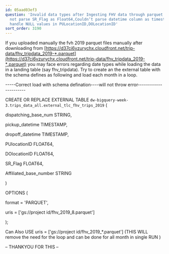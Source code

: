 ```yaml
---
id: 05aad03ef3
question: 'Invalid data types after Ingesting FHV data through parquet files: Could
  not parse SR_Flag as Float64,Couldn’t parse datetime column as timestamp,couldn’t
  handle NULL values in PULocationID,DOLocationID'
sort_order: 3190
---
```


If you uploaded manually the fvh 2019 parquet files manually after downloading from [https://d37ci6vzurychx.cloudfront.net/trip-data/fhv_tripdata_2019-*.parquet](https://d37ci6vzurychx.cloudfront.net/trip-data/fhv_tripdata_2019-*.parquet) you may face errors regarding date types while loading the data in a landing table (say fhv_tripdata). Try to create an the external table with the schema defines as following and load each month in a loop.

-----Correct load with schema defination----will not throw error----------------------

CREATE OR REPLACE EXTERNAL TABLE `dw-bigquery-week-3.trips_data_all.external_tlc_fhv_trips_2019` (

dispatching_base_num STRING,

pickup_datetime TIMESTAMP,

dropoff_datetime TIMESTAMP,

PUlocationID FLOAT64,

DOlocationID FLOAT64,

SR_Flag FLOAT64,

Affiliated_base_number STRING

)

OPTIONS (

format = 'PARQUET',

uris = ['gs://project id/fhv_2019_8.parquet']

);

Can Also USE  uris = ['gs://project id/fhv_2019_*.parquet'] (THIS WILL remove the need for the loop and can be done for all month in single RUN )

– THANKYOU FOR THIS –

